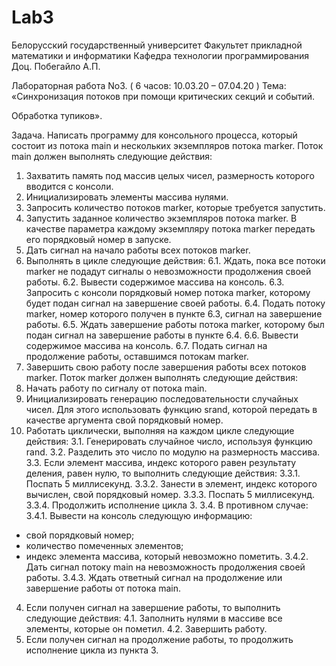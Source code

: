 # Lab3
Белорусский государственный университет
Факультет прикладной математики и информатики
Кафедра технологии программирования
Доц. Побегайло А.П.

Лабораторная работа No3. ( 6 часов: 10.03.20 – 07.04.20 )
Тема: «Синхронизация потоков при помощи критических секций и событий.

Обработка тупиков».

Задача. Написать программу для консольного процесса, который состоит из потока main и
нескольких экземпляров потока marker.
Поток main должен выполнять следующие действия:
1. Захватить память под массив целых чисел, размерность которого вводится с консоли.
2. Инициализировать элементы массива нулями.
3. Запросить количество потоков marker, которые требуется запустить.
4. Запустить заданное количество экземпляров потока marker. В качестве параметра
каждому экземпляру потока marker передать его порядковый номер в запуске.
5. Дать сигнал на начало работы всех потоков marker.
6. Выполнять в цикле следующие действия:
6.1. Ждать, пока все потоки marker не подадут сигналы о невозможности
продолжения своей работы.
6.2. Вывести содержимое массива на консоль.
6.3. Запросить с консоли порядковый номер потока marker, которому будет подан
сигнал на завершение своей работы.
6.4. Подать потоку marker, номер которого получен в пункте 6.3, сигнал на
завершение работы.
6.5. Ждать завершение работы потока marker, которому был подан сигнал на
завершение работы в пункте 6.4.
6.6. Вывести содержимое массива на консоль.
6.7. Подать сигнал на продолжение работы, оставшимся потокам marker.
7. Завершить свою работу после завершения работы всех потоков marker.
Поток marker должен выполнять следующие действия:
1. Начать работу по сигналу от потока main.
2. Инициализировать генерацию последовательности случайных чисел. Для этого
использовать функцию srand, которой передать в качестве аргумента свой
порядковый номер.
3. Работать циклически, выполняя на каждом цикле следующие действия:
3.1. Генерировать случайное число, используя функцию rand.
3.2. Разделить это число по модулю на размерность массива.
3.3. Если элемент массива, индекс которого равен результату деления, равен нулю, то
выполнить следующие действия:
3.3.1. Поспать 5 миллисекунд.
3.3.2. Занести в элемент, индекс которого вычислен, свой порядковый номер.
3.3.3. Поспать 5 миллисекунд.
3.3.4. Продолжить исполнение цикла 3.
3.4. В противном случае:
3.4.1. Вывести на консоль следующую информацию:
- свой порядковый номер;
- количество помеченных элементов;
- индекс элемента массива, который невозможно пометить.
3.4.2. Дать сигнал потоку main на невозможность продолжения своей работы.
3.4.3. Ждать ответный сигнал на продолжение или завершение работы от потока
main.

4. Если получен сигнал на завершение работы, то выполнить следующие действия:
4.1. Заполнить нулями в массиве все элементы, которые он пометил.
4.2. Завершить работу.
5. Если получен сигнал на продолжение работы, то продолжить исполнение цикла из
пункта 3.